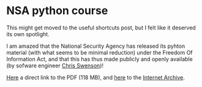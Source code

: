 # NSA python course

This might get moved to the useful shortcuts post, but I felt like it deserved its own spotlight. 

I am amazed that the National Security Agency has released its pyhton material (with what seems to be minimal reduction) 
under the Freedom Of Information Act, and that this has thus made publicly and openly available (by sofware engineer 
[Chris Swenson](https://twitter.com/chris_swenson/status/1225836060938125313))! 

[Here](https://nsa.sfo2.digitaloceanspaces.com/comp3321.pdf) a direct link to the PDF (118 MB), 
and [here](https://archive.org/details/comp3321/page/n89/mode/2up/search/device) to the [Internet Archive](archive.org).

